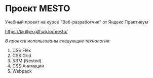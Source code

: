 # Проект MESTO

Учебный проект на курсе "Веб-разработчик" от Яндекс Практикум

https://kirillye.github.io/mesto/

_В проекте использованы следующие технологии:_

1. CSS Flex
2. CSS Grid
3. БЭМ (Nested)
4. CSS Анимации
5. Webpack
